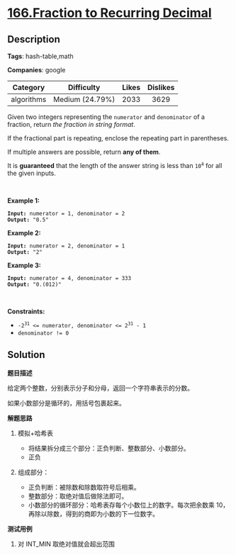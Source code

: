 # [166.Fraction to Recurring Decimal](https://leetcode.com/problems/fraction-to-recurring-decimal/description/)

## Description

**Tags**: hash-table,math

**Companies**: google

|  Category  |   Difficulty    | Likes | Dislikes |
| :--------: | :-------------: | :---: | :------: |
| algorithms | Medium (24.79%) | 2033  |   3629   |

<p>Given two integers representing the <code>numerator</code> and <code>denominator</code> of a fraction, return <em>the fraction in string format</em>.</p>
<p>If the fractional part is repeating, enclose the repeating part in parentheses.</p>
<p>If multiple answers are possible, return <strong>any of them</strong>.</p>
<p>It is <strong>guaranteed</strong> that the length of the answer string is less than <code>10<sup>4</sup></code> for all the given inputs.</p>
<p>&nbsp;</p>
<p><strong class="example">Example 1:</strong></p>
<pre><code><strong>Input:</strong> numerator = 1, denominator = 2
<strong>Output:</strong> &quot;0.5&quot;</code></pre>
<p><strong class="example">Example 2:</strong></p>
<pre><code><strong>Input:</strong> numerator = 2, denominator = 1
<strong>Output:</strong> &quot;2&quot;</code></pre>
<p><strong class="example">Example 3:</strong></p>
<pre><code><strong>Input:</strong> numerator = 4, denominator = 333
<strong>Output:</strong> &quot;0.(012)&quot;</code></pre>
<p>&nbsp;</p>
<p><strong>Constraints:</strong></p>
<ul>
  <li><code>-2<sup>31</sup> &lt;=&nbsp;numerator, denominator &lt;= 2<sup>31</sup> - 1</code></li>
  <li><code>denominator != 0</code></li>
</ul>

## Solution

**题目描述**

给定两个整数，分别表示分子和分母，返回一个字符串表示的分数。

如果小数部分是循环的，用括号包裹起来。

**解题思路**

1. 模拟+哈希表
   - 将结果拆分成三个部分：正负判断、整数部分、小数部分。
   - 正负

2. 组成部分：
   - 正负判断：被除数和除数取符号后相乘。
   - 整数部分：取绝对值后做除法即可。
   - 小数部分的循环部分：哈希表存每个小数位上的数字。每次把余数乘 10，再除以除数，得到的商即为小数的下一位数字。

**测试用例**

1. 对 INT_MIN 取绝对值就会超出范围

